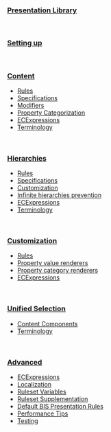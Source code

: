 ### [Presentation Library](./index.md)

&nbsp;

### [Setting up](./Setup/index.md)

&nbsp;

### [Content](./Content/index.md)

- [Rules](./Content/index.md#rules)
- [Specifications](./Content/index.md#specifications)
- [Modifiers](./Content/index.md#modifiers)
- [Property Categorization](./Content/PropertyCategorization.md)
- [ECExpressions](./Content/ECExpressions.md)
- [Terminology](./Content/Terminology.md)

&nbsp;

### [Hierarchies](./Hierarchies/index.md)

- [Rules](./Hierarchies/index.md#rules)
- [Specifications](./Hierarchies/index.md#specifications)
- [Customization](./Hierarchies/index.md#hierarchy-customization)
- [Infinite hierarchies prevention](./Hierarchies/InfiniteHierarchiesPrevention.md)
- [ECExpressions](./Hierarchies/ECExpressions.md)
- [Terminology](./Hierarchies/Terminology.md)

&nbsp;

### [Customization](./Customization/index.md)

- [Rules](./Customization/index.md#rules)
- [Property value renderers](./Customization/PropertyValueRenderers.md)
- [Property category renderers](./Customization/PropertyCategoryRenderers.md)
- [ECExpressions](./Customization/ECExpressions.md)

&nbsp;

### [Unified Selection](./Unified-Selection/index.md)

- [Content Components](./Unified-Selection/ContentComponents.md)
- [Terminology](./Unified-Selection/Terminology.md)

&nbsp;

### [Advanced](./Advanced/index.md)

- [ECExpressions](./Advanced/ECExpressions.md)
- [Localization](./Advanced/Localization.md)
- [Ruleset Variables](./Advanced/RulesetVariables.md)
- [Ruleset Supplementation](./Advanced/RulesetSupplementation.md)
- [Default BIS Presentation Rules](./Advanced/DefaultBisRules.md)
- [Performance Tips](./Advanced/Performance.md)
- [Testing](./Advanced/Testing.md)
